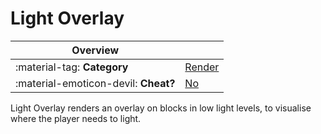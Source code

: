 # Light Overlay

<div class="overview" markdown>

|Overview||
|-|-|
|:material-tag: **Category**|[Render](index.md#render)|
|:material-emoticon-devil: **Cheat?**|[No](../faq.md#cheats)|

</div>

Light Overlay renders an overlay on blocks in low light levels, to visualise where the player needs to light.